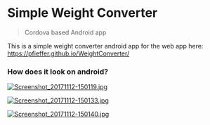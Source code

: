 # Simple Weight Converter

> Cordova based Android app

This is a simple weight converter android app for  the web app here: https://pfieffer.github.io/WeightConverter/

### How does it look on android?

[![Screenshot_20171112-150119.jpg](https://s7.postimg.org/jkkrcvo57/Screenshot_20171112-150119.jpg)](https://postimg.org/image/tun6c4e0n/)

[![Screenshot_20171112-150133.jpg](https://s7.postimg.org/ovznxlhxn/Screenshot_20171112-150133.jpg)](https://postimg.org/image/lp54dyxhj/)

[![Screenshot_20171112-150140.jpg](https://s7.postimg.org/z622wufiz/Screenshot_20171112-150140.jpg)](https://postimg.org/image/51dmbhafr/)



